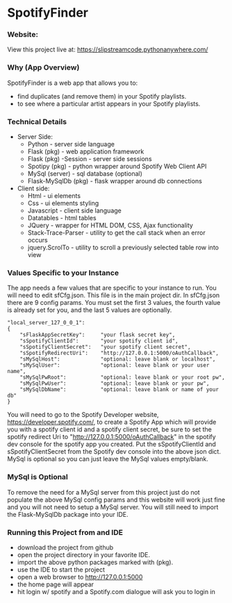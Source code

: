 # SpotifyFinder

### Website:
View this project live at:   https://slipstreamcode.pythonanywhere.com/

### Why (App Overview)
SpotifyFinder is a web app that allows you to:
  * find duplicates (and remove them) in your Spotify playlists.
  * to see where a particular artist appears in your Spotify playlists.

### Technical Details
* Server Side:
    * Python - server side language
    * Flask (pkg) - web application framework
    * Flask (pkg) -Session - server side sessions
    * Spotipy (pkg) - python wrapper around Spotify Web Client API
    * MySql (server) - sql database (optional)
    * Flask-MySqlDb (pkg) - flask wrapper around db connections
* Client side:
    * Html - ui elements
    * Css - ui elements styling
    * Javascript - client side language 
    * Datatables - html tables
    * JQuery - wrapper for HTML DOM, CSS, Ajax functionality
    * Stack-Trace-Parser - utility to get the call stack when an error occurs
    * jquery.ScrolTo - utility to scroll a previously selected table row into view

### Values Specific to your Instance
The app needs a few values that are specific to your instance to run. You will need to edit 
sfCfg.json. This file is in the main project dir.  In sfCfg.json there are 9 config params. 
You must set the first 3 values, the fourth value is already set for you, and the last 5 values
are optionally. 

    "local_server_127_0_0_1":   
    {
        "sFlaskAppSecretKey":     "your flask secret key",
        "sSpotifyClientId":       "your spotify client id",
        "sSpotifyClientSecret":   "your spotify client secret",
        "sSpotifyRedirectUri":    "http://127.0.0.1:5000/oAuthCallback",
        "sMySqlHost":             "optional: leave blank or localhost",
        "sMySqlUser":             "optional: leave blank or your user name",
        "sMySqlPwRoot":           "optional: leave blank or your root pw",
        "sMySqlPwUser":           "optional: leave blank or your pw",
        "sMySqlDbName":           "optional: leave blank or name of your db"
    }

You will need to go to the Spotify Developer website, https://developer.spotify.com/, 
to create a Spotify App which will provide you with a spotify client id and a spotify 
client secret, be sure to set the spotify redirect Uri to "http://127.0.0.1:5000/oAuthCallback"
in the spotify dev console for the spotify app you created.  Put the sSpotifyClientId
and sSpotifyClientSecret from the Spotify dev console into the above json dict. MySql
is optional so you can just leave the MySql values empty/blank.

### MySql is Optional
To remove the need for a MySql server from this project just do not populate the above MySql 
config params and this website will work just fine and you will not need to setup a MySql 
server.  You will still need to import the Flask-MySqlDb package into your IDE.

### Running this Project from and IDE
  * download the project from github
  * open the project directory in your favorite IDE.  
  * import the above python packages marked with (pkg).
  * use the IDE to start the project  
  * open a web browser to http://127.0.0.1:5000
  * the home page will appear  
  * hit login w/ spotify and a Spotify.com dialogue will ask you to login in
